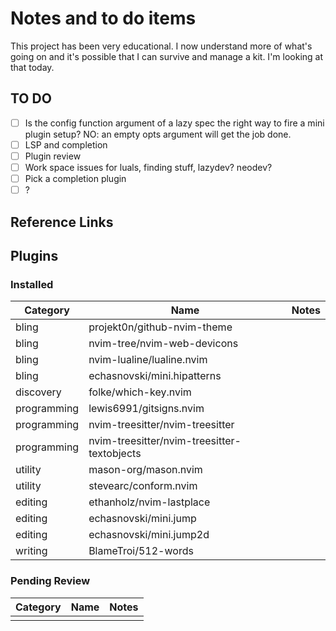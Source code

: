 # Notes and to do items

This project has been very educational. I now understand more of what's going
on and it's possible that I can survive and manage a kit. I'm looking at that
today.

## TO DO

- [ ] Is the config function argument of a lazy spec the right way to fire a
      mini plugin setup? NO: an empty opts argument will get the job done.
- [ ] LSP and completion
- [ ] Plugin review
- [ ] Work space issues for luals, finding stuff, lazydev? neodev?
- [ ] Pick a completion plugin
- [ ] ?

## Reference Links

## Plugins

### Installed

| Category    | Name                                        | Notes |
| ----------- | ------------------------------------------- | ----- |
| bling       | projekt0n/github-nvim-theme                 |       |
| bling       | nvim-tree/nvim-web-devicons                 |       |
| bling       | nvim-lualine/lualine.nvim                   |       |
| bling       | echasnovski/mini.hipatterns                 |       |
| discovery   | folke/which-key.nvim                        |       |
| programming | lewis6991/gitsigns.nvim                     |       |
| programming | nvim-treesitter/nvim-treesitter             |       |
| programming | nvim-treesitter/nvim-treesitter-textobjects |       |
| utility     | mason-org/mason.nvim                        |       |
| utility     | stevearc/conform.nvim                       |       |
| editing     | ethanholz/nvim-lastplace                    |       |
| editing     | echasnovski/mini.jump                       |       |
| editing     | echasnovski/mini.jump2d                     |       |
| writing     | BlameTroi/512-words                         |       |

### Pending Review

| Category | Name | Notes |
| -------- | ---- | ----- |
|          |      |       |
